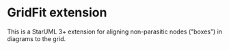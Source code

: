 GridFit extension
====================

This is a StarUML 3+ extension for aligning non-parasitic nodes ("boxes") in diagrams to the grid.
